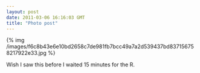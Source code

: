 ```yaml
---
layout: post
date: 2011-03-06 16:16:03 GMT
title: "Photo post"
---
```

{% img /images/f6c8b43e6e10bd2658c7de981fb7bcc49a7a2d539437bd837156758217922e33.jpg %}

Wish I saw this before I waited 15 minutes for the R. 